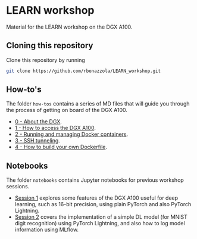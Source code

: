 # LEARN workshop
Material for the LEARN workshop on the DGX A100.

## Cloning this repository
Clone this repository by running

```bash
git clone https://github.com/rbonazzola/LEARN_workshop.git
```

## How-to's
The folder `how-tos` contains a series of MD files that will guide you through the process of getting on board of the DGX A100.

- [0 - About the DGX](how-tos/00_About_the_DGX.md).
- [1 - How to access the DGX A100](how-tos/01_How_to_access_the_DGX.md).
- [2 - Running and managing Docker containers](how-tos/02_Running_a_Docker_container.md).
- [3 - SSH tunneling](how-tos/03_SSH_tunneling.md).
- [4 - How to build your own Dockerfile](how-tos/05_How_to_build_your_own_Dockerfile.md).

## Notebooks
The folder `notebooks` contains Jupyter notebooks for previous workshop sessions.

- [Session 1](notebooks/LEARN_workshop_session1.ipynb) explores some features of the DGX A100 useful for deep learning, such as 16-bit precision, using plain PyTorch and also PyTorch Lightning.
- [Session 2](notebooks/LEARN_workshop_session2.ipynb) covers the implementation of a simple DL model (for MNIST digit recognition) using PyTorch Lightning, and also how to log model information using MLflow.
